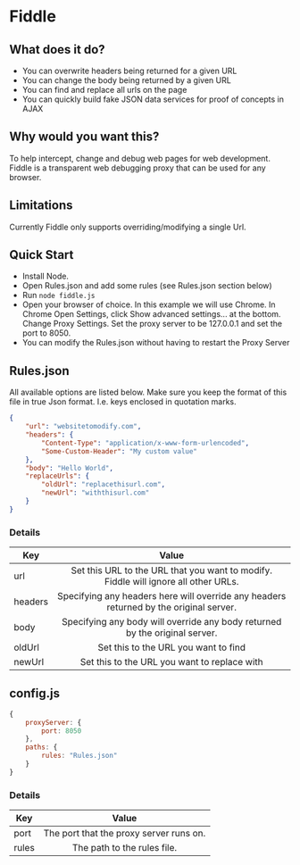 Fiddle
======

## What does it do?
+ You can overwrite headers being returned for a given URL
+ You can change the body being returned by a given URL
+ You can find and replace all urls on the page
+ You can quickly build fake JSON data services for proof of concepts in AJAX

## Why would you want this?
To help intercept, change and debug web pages for web development.
Fiddle is a transparent web debugging proxy that can be used for any browser.

## Limitations
Currently Fiddle only supports overriding/modifying a single Url.

## Quick Start
* Install Node.
* Open Rules.json and add some rules (see Rules.json section below)
* Run
`node fiddle.js`
* Open your browser of choice. In this example we will use Chrome.
In Chrome Open Settings, click Show advanced settings... at the bottom. Change Proxy Settings.
Set the proxy server to be 127.0.0.1 and set the port to 8050.
* You can modify the Rules.json without having to restart the Proxy Server

## Rules.json
All available options are listed below. Make sure you keep the format of this file in true Json format. I.e. keys enclosed in quotation marks.

```json
{
    "url": "websitetomodify.com",
    "headers": {
        "Content-Type": "application/x-www-form-urlencoded",
        "Some-Custom-Header": "My custom value"
    },
    "body": "Hello World",
    "replaceUrls": {
        "oldUrl": "replacethisurl.com",
        "newUrl": "withthisurl.com"
    }
}
```

### Details
| Key               | Value                                                                                  |
| ------------------|:--------------------------------------------------------------------------------------:|
| url               | Set this URL to the URL that you want to modify. Fiddle will ignore all other URLs.    |
| headers           | Specifying any headers here will override any headers returned by the original server. |
| body              | Specifying any body will override any body returned by the original server.            |
| oldUrl            | Set this to the URL you want to find                                                   |
| newUrl            | Set this to the URL you want to replace with                                           |


## config.js

```javascript
{
    proxyServer: {
        port: 8050
    },
    paths: {
        rules: "Rules.json"
    }
}
```

### Details
| Key               | Value                                                                                  |
| ------------------|:--------------------------------------------------------------------------------------:|
| port              | The port that the proxy server runs on.                                                |
| rules             | The path to the rules file.                                                            |

